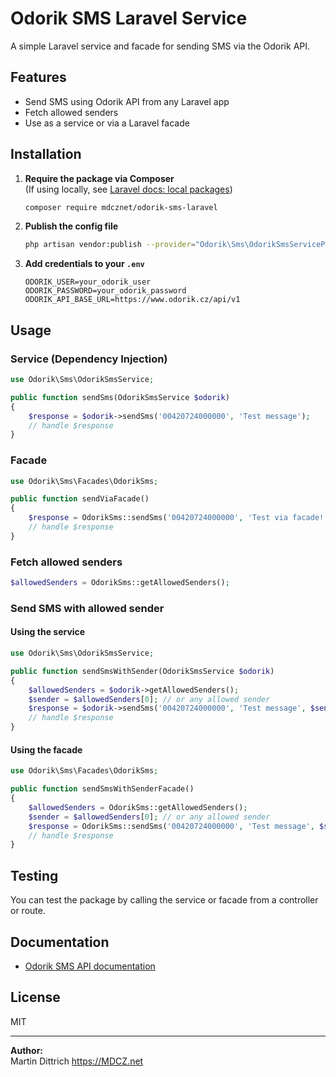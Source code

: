 # Odorik SMS Laravel Service

A simple Laravel service and facade for sending SMS via the Odorik API.

## Features

- Send SMS using Odorik API from any Laravel app
- Fetch allowed senders
- Use as a service or via a Laravel facade

## Installation

1. **Require the package via Composer**  
   (If using locally, see [Laravel docs: local packages](https://laravel.com/docs/packages#local-packages))
   ```sh
   composer require mdcznet/odorik-sms-laravel
   ```

2. **Publish the config file**
   ```sh
   php artisan vendor:publish --provider="Odorik\Sms\OdorikSmsServiceProvider"
   ```

3. **Add credentials to your `.env`**
   ```
   ODORIK_USER=your_odorik_user
   ODORIK_PASSWORD=your_odorik_password
   ODORIK_API_BASE_URL=https://www.odorik.cz/api/v1
   ```

## Usage

### Service (Dependency Injection)

```php
use Odorik\Sms\OdorikSmsService;

public function sendSms(OdorikSmsService $odorik)
{
    $response = $odorik->sendSms('00420724000000', 'Test message');
    // handle $response
}
```

### Facade

```php
use Odorik\Sms\Facades\OdorikSms;

public function sendViaFacade()
{
    $response = OdorikSms::sendSms('00420724000000', 'Test via facade!');
    // handle $response
}
```

### Fetch allowed senders

```php
$allowedSenders = OdorikSms::getAllowedSenders();
```

### Send SMS with allowed sender

#### Using the service

```php
use Odorik\Sms\OdorikSmsService;

public function sendSmsWithSender(OdorikSmsService $odorik)
{
    $allowedSenders = $odorik->getAllowedSenders();
    $sender = $allowedSenders[0]; // or any allowed sender
    $response = $odorik->sendSms('00420724000000', 'Test message', $sender);
    // handle $response
}
```

#### Using the facade

```php
use Odorik\Sms\Facades\OdorikSms;

public function sendSmsWithSenderFacade()
{
    $allowedSenders = OdorikSms::getAllowedSenders();
    $sender = $allowedSenders[0]; // or any allowed sender
    $response = OdorikSms::sendSms('00420724000000', 'Test message', $sender);
    // handle $response
}
```

## Testing

You can test the package by calling the service or facade from a controller or route.

## Documentation

- [Odorik SMS API documentation](https://www.odorik.cz/w/api:sms)

## License

MIT

---

**Author:**  
Martin Dittrich <https://MDCZ.net>